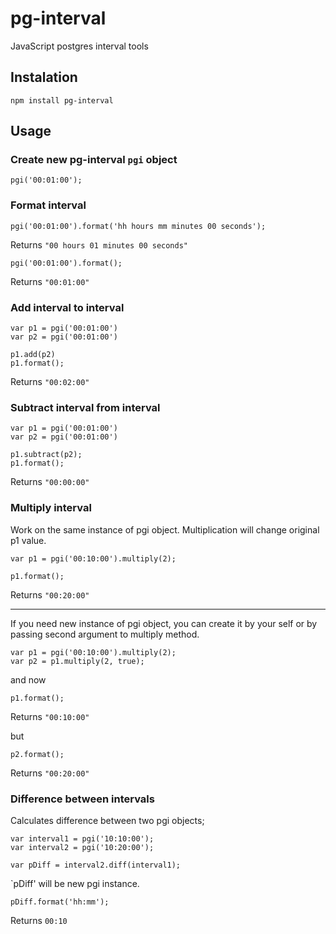 # pg-interval
JavaScript postgres interval tools

## Instalation

```
npm install pg-interval
```

## Usage

### Create new pg-interval `pgi` object

```
pgi('00:01:00');
```

### Format interval

```
pgi('00:01:00').format('hh hours mm minutes 00 seconds');
```

Returns `"00 hours 01 minutes 00 seconds"`

```
pgi('00:01:00').format();
```

Returns `"00:01:00"`

### Add interval to interval

```
var p1 = pgi('00:01:00')
var p2 = pgi('00:01:00')

p1.add(p2)
p1.format();
```

Returns `"00:02:00"`

### Subtract interval from interval

```
var p1 = pgi('00:01:00')
var p2 = pgi('00:01:00')

p1.subtract(p2);
p1.format();
```

Returns `"00:00:00"`

### Multiply interval

Work on the same instance of pgi object. Multiplication will change original p1 value.

```
var p1 = pgi('00:10:00').multiply(2);

p1.format();
```

Returns `"00:20:00"`

----

If you need new instance of pgi object, you can create it by your self or by passing second argument to multiply method.

```
var p1 = pgi('00:10:00').multiply(2);
var p2 = p1.multiply(2, true);
```

and now

```
p1.format();
```
Returns `"00:10:00"`

but

```
p2.format();
```
Returns `"00:20:00"`

### Difference between intervals

Calculates difference between two pgi objects;

```
var interval1 = pgi('10:10:00');
var interval2 = pgi('10:20:00');

var pDiff = interval2.diff(interval1);
```
`pDiff' will be new pgi instance.


```
pDiff.format('hh:mm');
```

Returns `00:10`
